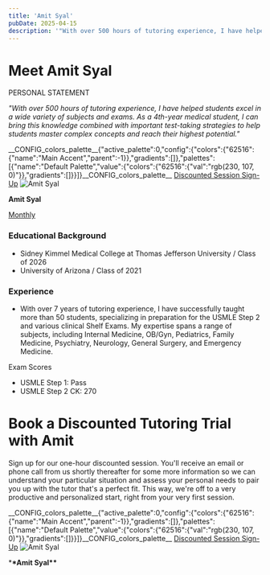 ```yaml
---
title: 'Amit Syal'
pubDate: 2025-04-15
description: '"With over 500 hours of tutoring experience, I have helped students excel in a wide variety of subjects and exams. As a 4thyear medical student, I can brin'
---
```


# Meet Amit Syal

PERSONAL STATEMENT

_"With over 500 hours of tutoring experience, I have helped students excel in a wide variety of subjects and exams. As a 4th-year medical student, I can bring this knowledge combined with important test-taking strategies to help students master complex concepts and reach their highest potential."_

\_\_CONFIG_colors_palette\_\_{"active_palette":0,"config":{"colors":{"62516":{"name":"Main Accent","parent":-1}},"gradients":\[\]},"palettes":\[{"name":"Default Palette","value":{"colors":{"62516":{"val":"rgb(230, 107, 0)"}},"gradients":\[\]}}\]}\_\_CONFIG_colors_palette\_\_ [Discounted Session Sign-Up](/purchase-discounted-session/) ![](https://i2xfwztd2ksbegse.public.blob.vercel-storage.com/wp/2025/04/Amit-Syal.webp 'Amit Syal')

**Amit Syal**

[Monthly](#)

### Educational Background

- Sidney Kimmel Medical College at Thomas Jefferson University / Class of 2026
- University of Arizona / Class of 2021

### Experience

- With over 7 years of tutoring experience, I have successfully taught more than 50 students, specializing in preparation for the USMLE Step 2 and various clinical Shelf Exams. My expertise spans a range of subjects, including Internal Medicine, OB/Gyn, Pediatrics, Family Medicine, Psychiatry, Neurology, General Surgery, and Emergency Medicine.

Exam Scores

- USMLE Step 1: Pass
- USMLE Step 2 CK: 270

# Book a Discounted Tutoring Trial with Amit

Sign up for our one-hour discounted session. You'll receive an email or phone call from us shortly thereafter for some more information so we can understand your particular situation and assess your personal needs to pair you up with the tutor that's a perfect fit. This way, we're off to a very productive and personalized start, right from your very first session.

\_\_CONFIG_colors_palette\_\_{"active_palette":0,"config":{"colors":{"62516":{"name":"Main Accent","parent":-1}},"gradients":\[\]},"palettes":\[{"name":"Default Palette","value":{"colors":{"62516":{"val":"rgb(230, 107, 0)"}},"gradients":\[\]}}\]}\_\_CONFIG_colors_palette\_\_ [Discounted Session Sign-Up](/purchase-discounted-session/) ![](https://i2xfwztd2ksbegse.public.blob.vercel-storage.com/wp/2025/04/Amit-Syal.webp 'Amit Syal')

\***\*Amit Syal\*\***
